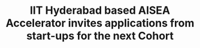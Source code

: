 ---
layout: post
title: IIT Hyderabad based AISEA Accelerator invites applications from start-ups for the next Cohort
event_date: 28-08-2020
categories: pressrelease
link: Press Release - IIT Hyderabad based AISEA Accelerator invites applications from start-ups for the next Cohort- 28-08-2020.pdf
---